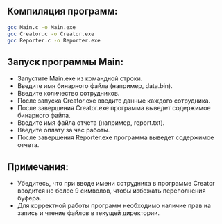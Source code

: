 ## Компиляция программ:

```bash
gcc Main.c -o Main.exe
gcc Creator.c -o Creator.exe
gcc Reporter.c -o Reporter.exe
```

## Запуск программы Main:
- Запустите Main.exe из командной строки.
- Введите имя бинарного файла (например, data.bin).
- Введите количество сотрудников.
- После запуска Creator.exe введите данные каждого сотрудника.
- После завершения Creator.exe программа выведет содержимое бинарного файла.
- Введите имя файла отчета (например, report.txt).
- Введите оплату за час работы.
- После завершения Reporter.exe программа выведет содержимое отчета.

## Примечания:
- Убедитесь, что при вводе имени сотрудника в программе Creator вводится не более 9 символов, чтобы избежать переполнения буфера.
- Для корректной работы программ необходимо наличие прав на запись и чтение файлов в текущей директории.
